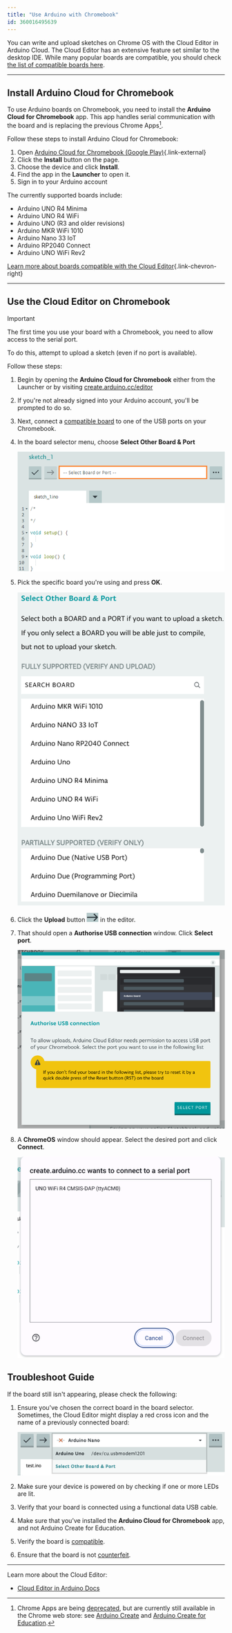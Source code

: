 ```yaml
---
title: "Use Arduino with Chromebook"
id: 360016495639
---
```


You can write and upload sketches on Chrome OS with the Cloud Editor in Arduino Cloud. The Cloud Editor has an extensive feature set similar to the desktop IDE. While many popular boards are compatible, you should check [the list of compatible boards here](https://support.arduino.cc/hc/en-us/articles/360014779899).

---

## Install Arduino Cloud for Chromebook

To use Arduino boards on Chromebook, you need to install the **Arduino Cloud for Chromebook** app. This app handles serial communication with the board and is replacing the previous Chrome Apps[^chrome-apps].

Follow these steps to install Arduino Cloud for Chromebook:

1. Open [Arduino Cloud for Chromebook (Google Play)](https://play.google.com/store/apps/details?id=cc.arduino.create_editor){.link-external}
2. Click the **Install** button on the page.
3. Choose the device and click **Install**.
4. Find the app in the **Launcher** to open it.
5. Sign in to your Arduino account

<a id="compatible"></a>

The currently supported boards include:

* Arduino UNO R4 Minima
* Arduino UNO R4 WiFi
* Arduino UNO (R3 and older revisions)
* Arduino MKR WiFi 1010
* Arduino Nano 33 IoT
* Arduino RP2040 Connect
* Arduino UNO WiFi Rev2

[Learn more about boards compatible with the Cloud Editor](https://support.arduino.cc/hc/en-us/articles/360014779899-Boards-compatible-with-the-Web-Editor){.link-chevron-right}

[^chrome-apps]: Chrome Apps are being [deprecated](https://blog.chromium.org/2020/08/changes-to-chrome-app-support-timeline.html), but are currently still available in the Chrome web store: see <a class="link-external" href="https://chrome.google.com/webstore/detail/arduino-create/dcgicpihgkmccjigalccipmjlnjopdfe">Arduino Create</a> and <a class="link-external" href="https://chrome.google.com/webstore/detail/elmgohdonjdampbcgefphnlchgocpaij">Arduino Create for Education</a>.

---

## Use the Cloud Editor on Chromebook

> [!IMPORTANT]
> The first time you use your board with a Chromebook, you need to allow access to the serial port.
>
> To do this, attempt to upload a sketch (even if no port is available).

Follow these steps:

1. Begin by opening the **Arduino Cloud for Chromebook** either from the Launcher or by visiting [create.arduino.cc/editor](create.arduino.cc/editor)

1. If you're not already signed into your Arduino account, you'll be prompted to do so.

1. Next, connect a [compatible board](https://support.arduino.cc/hc/en-us/articles/360014779899#chromebook) to one of the USB ports on your Chromebook.

1. In the board selector menu, choose **Select Other Board & Port**

   ![The Boards Dropdown in the Cloud Editor.](img/web-editor-boards-dropdown.png)

1. Pick the specific board you're using and press **OK**.

   ![Select Other Board & Port Tab](img/boardportmenu.png)

1. Click the **Upload** button ![Upload button](img/upload_button.png) in the editor.

1. That should open a **Authorise USB connection** window. Click **Select port**.

   ![Authorise USB connection](img/Authorise-USB-connection.png)

1. A **ChromeOS** window should appear. Select the desired port and click **Connect**.

   ![ChromeOS window](img/usbpromptchrome.png)

## Troubleshoot Guide

If the board still isn't appearing, please check the following:

1. Ensure you've chosen the correct board in the board selector. Sometimes, the Cloud Editor might display a red cross icon and the name of a previously connected board:

   ![Dropdown menu](img/WebEditor_Dropdown_menu.png)

1. Make sure your device is powered on by checking if one or more LEDs are lit.

1. Verify that your board is connected using a functional data USB cable.

1. Make sure that you’ve installed the **Arduino Cloud for Chromebook** app, and not Arduino Create for Education.

1. Verify the board is [compatible](https://support.arduino.cc/hc/en-us/articles/360014779899-Boards-compatible-with-the-Web-Editor).

1. Ensure that the board is not [counterfeit](https://support.arduino.cc/hc/en-us/articles/360020652100-How-to-spot-a-counterfeit-Arduino).

---

Learn more about the Cloud Editor:

* [Cloud Editor in Arduino Docs](https://docs.arduino.cc/arduino-cloud/guides/cloud-editor)
